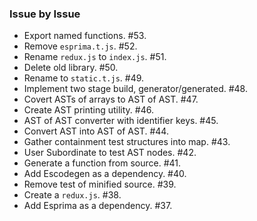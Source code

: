 ### Issue by Issue

 * Export named functions. #53.
 * Remove `esprima.t.js`. #52.
 * Rename `redux.js` to `index.js`. #51.
 * Delete old library. #50.
 * Rename to `static.t.js`. #49.
 * Implement two stage build, generator/generated. #48.
 * Covert ASTs of arrays to AST of AST. #47.
 * Create AST printing utility. #46.
 * AST of AST converter with identifier keys. #45.
 * Convert AST into AST of AST. #44.
 * Gather containment test structures into map. #43.
 * User Subordinate to test AST nodes. #42.
 * Generate a function from source. #41.
 * Add Escodegen as a dependency. #40.
 * Remove test of minified source. #39.
 * Create a `redux.js`. #38.
 * Add Esprima as a dependency. #37.
